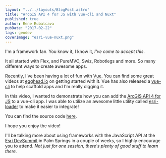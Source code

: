 ```yaml
---
layout: "../../layouts/BlogPost.astro"
title: "ArcGIS API 4 for JS with vue-cli and Nuxt"
published: true
author: Rene Rubalcava
pubDate: "2017-02-22"
tags: geodev
coverImage: "esri-vue-nuxt.png"
---
```


I'm a framework fan. You know it, I know it, _I've come to accept this_.

It all started with Flex, and PureMVC, Swiz, Robotlegs and more. So many different ways to create awesome apps.

Recently, I've been having a lot of fun with [Vue](https://vuejs.org/). You can find some great videos at [egghead.io](https://egghead.io/courses/develop-web-apps-with-vue-js) on getting started with it. Vue has also released a [vue-cli](https://github.com/vuejs/vue-cli) to help scaffold apps and I'm really digging it.

In this video, I wanted to demonstrate how you can add the [ArcGIS API 4 for JS](https://developers.arcgis.com/javascript/) to a vue-cli app. I was able to utilize an awesome little utility called [esri-loader](https://github.com/tomwayson/esri-loader) to make it easier to integrate!

You can find the source code [here](https://github.com/odoe/vue-jsapi4).

I hope you enjoy the video!

I'll be talking more about using frameworks with the JavaScript API at the [Esri DevSummit](http://www.esri.com/events/devsummit) in Palm Springs in a couple of weeks, so I highly encourage you to attend. _Not just for one session, there's plenty of good stuff to learn there._

<lite-youtube videoid="hqJzzgM8seo"></lite-youtube>
